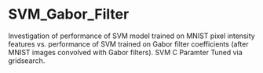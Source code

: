 # SVM_Gabor_Filter
Investigation of performance of SVM model trained on MNIST pixel intensity features vs. performance of SVM trained on Gabor filter coefficients (after MNIST images convolved with Gabor filters). SVM C Paramter Tuned via gridsearch.
